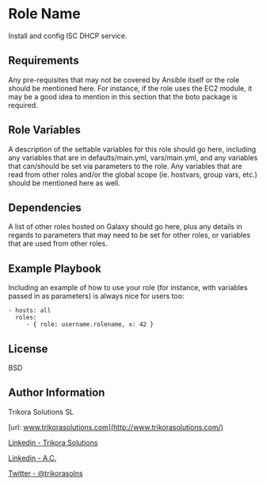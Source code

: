 Role Name
=========

Install and config ISC DHCP service.

Requirements
------------

Any pre-requisites that may not be covered by Ansible itself or the role should be mentioned here. For instance, if the role uses the EC2 module, it may be a good idea to mention in this section that the boto package is required.

Role Variables
--------------

A description of the settable variables for this role should go here, including any variables that are in defaults/main.yml, vars/main.yml, and any variables that can/should be set via parameters to the role. Any variables that are read from other roles and/or the global scope (ie. hostvars, group vars, etc.) should be mentioned here as well.

Dependencies
------------

A list of other roles hosted on Galaxy should go here, plus any details in regards to parameters that may need to be set for other roles, or variables that are used from other roles.

Example Playbook
----------------

Including an example of how to use your role (for instance, with variables passed in as parameters) is always nice for users too:

    - hosts: all
      roles:
         - { role: username.rolename, x: 42 }

License
-------

BSD

Author Information
------------------

Trikora Solutions SL

[url: www.trikorasolutions.com](http://www.trikorasolutions.com/)

[Linkedin - Trikora Solutions](https://www.linkedin.com/company/trikora-solutions-sl/)

[Linkedin - A.C.](linkd.in/ajcin/)

[Twitter - @trikorasolns](https://twitter.com/trikorasolns)

